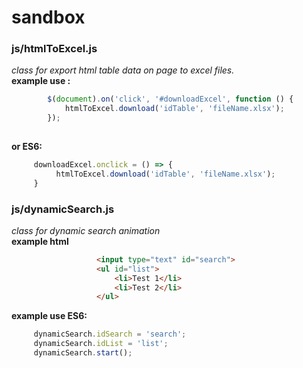 # sandbox
### js/htmlToExcel.js
_class for export html table data on page to excel files._ <br>
**example use :**        
```javascript
        $(document).on('click', '#downloadExcel', function () {
            htmlToExcel.download('idTable', 'fileName.xlsx');
        });
        
```
**or ES6:**
```javascript
     downloadExcel.onclick = () => {
          htmlToExcel.download('idTable', 'fileName.xlsx');
     }
```
### js/dynamicSearch.js
_class for dynamic search animation_ <br>
**example html**
```html
                   <input type="text" id="search">
                   <ul id="list">
                       <li>Test 1</li>
                       <li>Test 2</li>
                   </ul>
```
**example use ES6:**
```javascript
     dynamicSearch.idSearch = 'search';
     dynamicSearch.idList = 'list';
     dynamicSearch.start();
```

